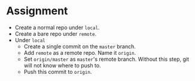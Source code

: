 # Assignment

* Create a normal repo under `local`.
* Create a bare repo under `remote`.
* Under `local`
  * Create a single commit on the `master` branch.
  * Add `remote` as a remote repo. Name it `origin`.
  * Set `origin/master` as `master`'s remote branch. Without this step, git will not know where to push to.
  * Push this commit to `origin`.

